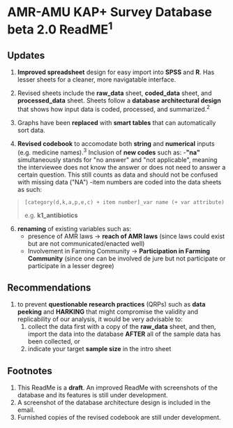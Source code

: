 # AMR-AMU KAP+ Survey Database beta 2.0 ReadME<sup>1</sup>


## Updates

1. **Improved spreadsheet** design for easy import into **SPSS** and **R**. Has lesser sheets for a cleaner, more navigatable interface.

2. Revised sheets include the **raw_data** sheet, **coded_data** sheet, and **processed_data** sheet. Sheets follow a **database architectural design** that shows how input data is coded, processed, and summarized.<sup>2</sup>

3. Graphs have been **replaced** with **smart tables** that can automatically sort data. 

4. **Revised codebook** to accomodate both **string** and **numerical** inputs (e.g. medicine names).<sup>3</sup> Inclusion of  **new codes** such as:
		-**"na"** simultaneously stands for "no answer" and "not applicable", meaning the interviewee does not know the answer or does not need to answer a certain question. This still counts as data and should not be confused with missing data ("NA")
		-item numbers are coded into the data sheets as such:

>`[category(d,k,a,p,e,c) + item number]_var name (+ var attribute)`
>
>e.g. **k1_antibiotics** 
		
	
6. **renaming** of existing variables such as:
	- presence of AMR laws -> **reach of AMR laws** (since laws could exist but are not communicated/enacted well)
	- Involvement in Farming Community -> **Participation in Farming Community** (since one can be involved de jure but not participate or participate in a lesser degree)


## Recommendations

1) to prevent **questionable research practices** (QRPs)  such as **data peeking** and **HARKING** that might compromise the validity and replicability of our analysis, it would be very advisable to:
	1. collect the data first with a copy of the **raw_data** sheet, and then, import the data into the database **AFTER** all of the sample data has been collected, or
	2. indicate your target **sample size** in the intro sheet

## Footnotes

1. This ReadMe is a **draft**. An improved ReadMe with screenshots of  the database and its features is still under development.
2. A screenshot of the database architecture design is included in the email. 
3. Furnished copies of the revised codebook are still under development.

